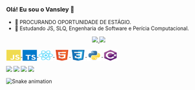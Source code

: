 ### Olá! Eu sou o Vansley 👋

- 🔭 PROCURANDO OPORTUNIDADE DE ESTÁGIO.
- 🌱 Estudando JS, SLQ, Engenharia de Software e Perícia Computacional.
<div align="center">
  <a href="https://github.com/Vansley">
  <img height="180em" src="https://github-readme-stats.vercel.app/api?username=Vansley&show_icons=true&theme=Timemachine&include_all_commits=true&count_private=true"/>
  <img height="180em" src="https://github-readme-stats.vercel.app/api/top-langs/?username=Vansley&layout=compact&langs_count=7&theme=Timemachine"/>
</div>
  <div style="display: inline_block"><br>
  <img align="center" alt="Vansley-Js" height="30" width="40" src="https://raw.githubusercontent.com/devicons/devicon/master/icons/javascript/javascript-plain.svg">
  <img align="center" alt="Vansley-Ts" height="30" width="40" src="https://raw.githubusercontent.com/devicons/devicon/master/icons/typescript/typescript-plain.svg">
  <img align="center" alt="Vansley-React" height="30" width="40" src="https://raw.githubusercontent.com/devicons/devicon/master/icons/react/react-original.svg">
  <img align="center" alt="Vansley-HTML" height="30" width="40" src="https://raw.githubusercontent.com/devicons/devicon/master/icons/html5/html5-original.svg">
  <img align="center" alt="Vansley-CSS" height="30" width="40" src="https://raw.githubusercontent.com/devicons/devicon/master/icons/css3/css3-original.svg">
  <img align="center" alt="Vansley-Python" height="30" width="40" src="https://raw.githubusercontent.com/devicons/devicon/master/icons/python/python-original.svg">
  <img align="center" alt="Vansley-Csharp" height="30" width="40" src="https://raw.githubusercontent.com/devicons/devicon/master/icons/csharp/csharp-original.svg">
  </div>
 
  <a href="https://instagram.com/vanskayto" target="_blank"><img src="https://img.shields.io/badge/-Instagram-%23E4405F?style=for-the-badge&logo=instagram&logoColor=white" target="_blank"></a>
 	<a href="https://www.twitch.tv/duckkayto" target="_blank"><img src="https://img.shields.io/badge/Twitch-9146FF?style=for-the-badge&logo=twitch&logoColor=white" target="_blank"></a>
  <a href = "mailto:vansleytsilva@gmail.com"><img src="https://img.shields.io/badge/-Gmail-%23333?style=for-the-badge&logo=gmail&logoColor=white" target="_blank"></a>
  <a href="https://www.linkedin.com/in/vansley-tavares-4011b4b2" target="_blank"><img src="https://img.shields.io/badge/-LinkedIn-%230077B5?style=for-the-badge&logo=linkedin&logoColor=white" target="_blank"></a> 
  
  ![Snake animation](https://github.com/Vansley/Vansley/blob/output/github-contribution-grid-snake.svg)
